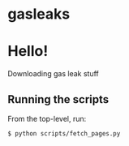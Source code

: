 # gasleaks

# Hello!

Downloading gas leak stuff



## Running the scripts

From the top-level, run:

~~~sh
$ python scripts/fetch_pages.py
~~~
